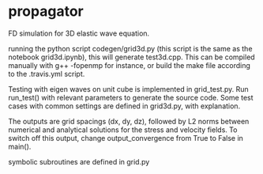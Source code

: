 # propagator

FD simulation for 3D elastic wave equation.

running the python script codegen/grid3d.py (this script is the same as the notebook grid3d.ipynb), this will generate test3d.cpp. This can be compiled manually with g++ -fopenmp for instance, or build the make file according to the .travis.yml script.

Testing with eigen waves on unit cube is implemented in grid_test.py. Run run_test() with relevant parameters to generate the source code. Some test cases with common settings are defined in grid3d.py, with explanation.

The outputs are grid spacings (dx, dy, dz), followed by L2 norms between numerical and analytical solutions for the stress and velocity fields. To switch off this output, change output_convergence from True to False in main().

symbolic subroutines are defined in grid.py
